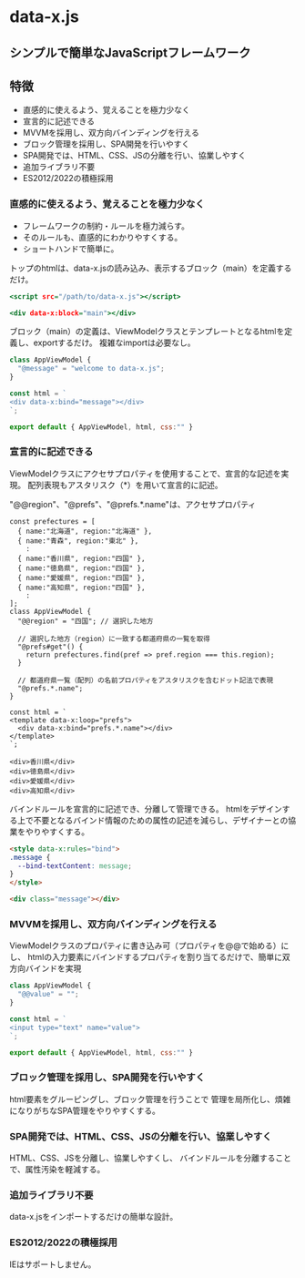 # data-x.js

## シンプルで簡単なJavaScriptフレームワーク

## 特徴

* 直感的に使えるよう、覚えることを極力少なく
* 宣言的に記述できる
* MVVMを採用し、双方向バインディングを行える
* ブロック管理を採用し、SPA開発を行いやすく
* SPA開発では、HTML、CSS、JSの分離を行い、協業しやすく
* 追加ライブラリ不要
* ES2012/2022の積極採用

### 直感的に使えるよう、覚えることを極力少なく
* フレームワークの制約・ルールを極力減らす。
* そのルールも、直感的にわかりやすくする。
* ショートハンドで簡単に。

トップのhtmlは、data-x.jsの読み込み、表示するブロック（main）を定義するだけ。
```html:index.html
<script src="/path/to/data-x.js"></script>

<div data-x:block="main"></div>
```

ブロック（main）の定義は、ViewModelクラスとテンプレートとなるhtmlを定義し、exportするだけ。
複雑なimportは必要なし。
```JS:main.js
class AppViewModel {
  "@message" = "welcome to data-x.js";
}

const html = `
<div data-x:bind="message"></div>
`;

export default { AppViewModel, html, css:"" }
```

### 宣言的に記述できる
ViewModelクラスにアクセサプロパティを使用することで、宣言的な記述を実現。
配列表現もアスタリスク（\*）を用いて宣言的に記述。

"@@region"、"@prefs"、"@prefs.\*.name"は、アクセサプロパティ
```JS
const prefectures = [
  { name:"北海道", region:"北海道" },
  { name:"青森", region:"東北" },
    :
  { name:"香川県", region:"四国" },
  { name:"徳島県", region:"四国" },
  { name:"愛媛県", region:"四国" },
  { name:"高知県", region:"四国" },
    :
];
class AppViewModel {
  "@@region" = "四国"; // 選択した地方

  // 選択した地方（region）に一致する都道府県の一覧を取得
  "@prefs#get"() {
    return prefectures.find(pref => pref.region === this.region);
  }
  
  // 都道府県一覧（配列）の名前プロパティをアスタリスクを含むドット記法で表現
  "@prefs.*.name";
}

const html = `
<template data-x:loop="prefs">
  <div data-x:bind="prefs.*.name"></div>
</template>
`;

```

```html:region === '四国'の出力例
<div>香川県</div>
<div>徳島県</div>
<div>愛媛県</div>
<div>高知県</div>
```

バインドルールを宣言的に記述でき、分離して管理できる。
htmlをデザインする上で不要となるバインド情報のための属性の記述を減らし、デザイナーとの協業をやりやすくする。

```html
<style data-x:rules="bind">
.message {
  --bind-textContent: message;
}
</style>

<div class="message"></div>
```

### MVVMを採用し、双方向バインディングを行える
ViewModelクラスのプロパティに書き込み可（プロパティを@@で始める）にし、
htmlの入力要素にバインドするプロパティを割り当てるだけで、簡単に双方向バインドを実現

```JS:main.js
class AppViewModel {
  "@@value" = "";
}

const html = `
<input type="text" name="value">
`;

export default { AppViewModel, html, css:"" }
```

### ブロック管理を採用し、SPA開発を行いやすく
html要素をグルーピングし、ブロック管理を行うことで
管理を局所化し、煩雑になりがちなSPA管理をやりやすくする。

### SPA開発では、HTML、CSS、JSの分離を行い、協業しやすく
HTML、CSS、JSを分離し、協業しやすくし、
バインドルールを分離することで、属性汚染を軽減する。

### 追加ライブラリ不要
data-x.jsをインポートするだけの簡単な設計。

### ES2012/2022の積極採用
IEはサポートしません。


